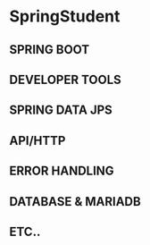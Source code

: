 # SpringStudent

##  SPRING BOOT 

## DEVELOPER TOOLS
 
## SPRING DATA JPS

## API/HTTP

## ERROR HANDLING

## DATABASE & MARIADB

## ETC..
